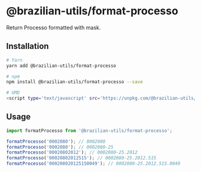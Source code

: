 # @brazilian-utils/format-processo

Return Processo formatted with mask.

## Installation

```sh
# Yarn
yarn add @brazilian-utils/format-processo

# npm
npm install @brazilian-utils/format-processo --save

# UMD
<script type='text/javascript' src='https://unpkg.com/@brazilian-utils/format-processo/dist/index.umd.js'></script>
```

## Usage

```js
import formatProcesso from '@brazilian-utils/format-processo';

formatProcesso('0002080'); // 0002080
formatProcesso('0002080'); // 0002080-25
formatProcesso('00020802012'); // 0002080-25.2012
formatProcesso('00020802012515'); // 0002080-25.2012.515
formatProcesso('000208020125150049'); // 0002080-25.2012.515.0049
```

